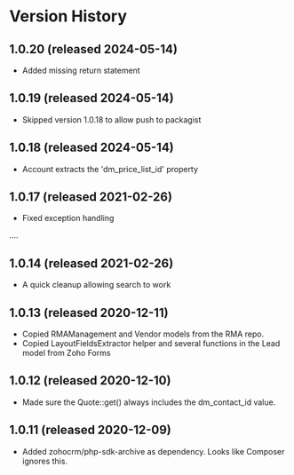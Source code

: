 # Version History

## 1.0.20 (released 2024-05-14)
* Added missing return statement

## 1.0.19 (released 2024-05-14)
* Skipped version 1.0.18 to allow push to packagist

## 1.0.18 (released 2024-05-14)
* Account extracts the 'dm_price_list_id' property

## 1.0.17 (released 2021-02-26)
* Fixed exception handling

....

## 1.0.14 (released 2021-02-26)
* A quick cleanup allowing search to work

##  1.0.13 (released 2020-12-11)
* Copied RMAManagement and Vendor models from the RMA repo.
* Copied LayoutFieldsExtractor helper and several functions in the Lead model from Zoho Forms

##  1.0.12 (released 2020-12-10)
* Made sure the Quote::get() always includes the dm_contact_id value.

##  1.0.11 (released 2020-12-09)
* Added zohocrm/php-sdk-archive as dependency. Looks like Composer ignores this.